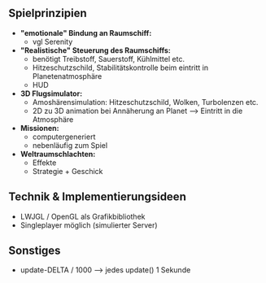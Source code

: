 ## Spielprinzipien
- **"emotionale" Bindung an Raumschiff:**
	- vgl Serenity
- **"Realistische" Steuerung des Raumschiffs:**
	- benötigt Treibstoff, Sauerstoff, Kühlmittel etc.
	- Hitzeschutzschild, Stabilitätskontrolle beim eintritt in Planetenatmosphäre 
	- HUD
- **3D Flugsimulator:**
	- Amoshärensimulation: Hitzeschutzschild, Wolken, Turbolenzen etc.
	- 2D zu 3D animation bei Annäherung an Planet --> Eintritt in die Atmosphäre
- **Missionen:**
	- computergeneriert
	- nebenläufig zum Spiel
- **Weltraumschlachten:**
	- Effekte
	- Strategie + Geschick


## Technik & Implementierungsideen
- LWJGL / OpenGL als Grafikbibliothek
- Singleplayer möglich (simulierter Server)


## Sonstiges
- update-DELTA / 1000 --> jedes update() 1 Sekunde